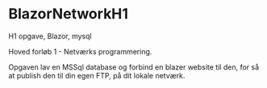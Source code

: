 # BlazorNetworkH1
H1 opgave, Blazor, mysql 

Hoved forløb 1 - Netværks programmering.

Opgaven lav en MSSql database og forbind en blazer website til den, for så at publish den til din egen FTP, på dit lokale netværk.

